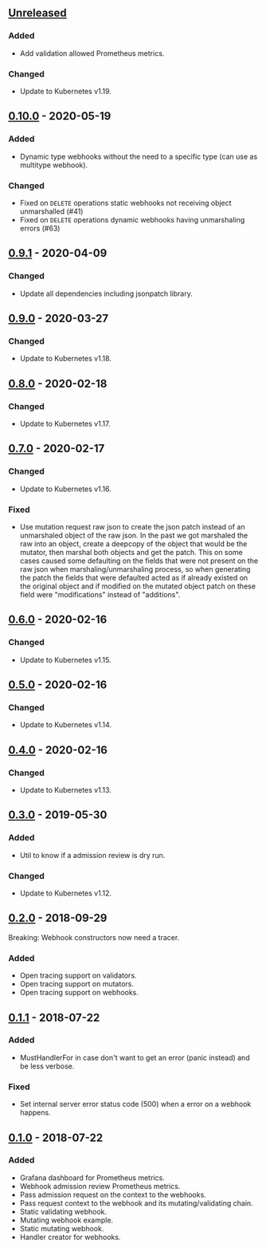 ## [Unreleased]

### Added

- Add validation allowed Prometheus metrics.

### Changed

- Update to Kubernetes v1.19.

## [0.10.0] - 2020-05-19

### Added

- Dynamic type webhooks without the need to a specific type (can use as multitype webhook).

### Changed

- Fixed on `DELETE` operations static webhooks not receiving object unmarshalled (#41)
- Fixed on `DELETE` operations dynamic webhooks having unmarshaling errors (#63)

## [0.9.1] - 2020-04-09

### Changed

- Update all dependencies including jsonpatch library.

## [0.9.0] - 2020-03-27

### Changed

- Update to Kubernetes v1.18.

## [0.8.0] - 2020-02-18

### Changed

- Update to Kubernetes v1.17.

## [0.7.0] - 2020-02-17

### Changed

- Update to Kubernetes v1.16.

### Fixed

- Use mutation request raw json to create the json patch instead of an unmarshaled object of the raw json. In the
  past we got marshaled the raw into an object, create a deepcopy of the object that would be the mutator, then
  marshal both objects and get the patch.
  This on some cases caused some defaulting on the fields that were not present on the raw json when marshaling/unmarshaling
  process, so when generating the patch the fields that were defaulted acted as if already existed on the original object and
  if modified on the mutated object patch on these field were "modifications" instead of "additions".

## [0.6.0] - 2020-02-16

### Changed

- Update to Kubernetes v1.15.

## [0.5.0] - 2020-02-16

### Changed

- Update to Kubernetes v1.14.

## [0.4.0] - 2020-02-16

### Changed

- Update to Kubernetes v1.13.

## [0.3.0] - 2019-05-30

### Added

- Util to know if a admission review is dry run.

### Changed

- Update to Kubernetes v1.12.

## [0.2.0] - 2018-09-29

Breaking: Webhook constructors now need a tracer.

### Added

- Open tracing support on validators.
- Open tracing support on mutators.
- Open tracing support on webhooks.

## [0.1.1] - 2018-07-22

### Added

- MustHandlerFor in case don't want to get an error (panic instead) and be less verbose.

### Fixed

- Set internal server error status code (500) when a error on a webhook happens.

## [0.1.0] - 2018-07-22

### Added

- Grafana dashboard for Prometheus metrics.
- Webhook admission review Prometheus metrics.
- Pass admission request on the context to the webhooks.
- Pass request context to the webhook and its mutating/validating chain.
- Static validating webhook.
- Mutating webhook example.
- Static mutating webhook.
- Handler creator for webhooks.

[unreleased]: https://github.com/slok/kubewebhook/compare/v0.10.0...HEAD
[0.10.0]: https://github.com/slok/kubewebhook/compare/v0.9.1...v0.10.0
[0.9.1]: https://github.com/slok/kubewebhook/compare/v0.9.0...v0.9.1
[0.9.0]: https://github.com/slok/kubewebhook/compare/v0.8.0...v0.9.0
[0.8.0]: https://github.com/slok/kubewebhook/compare/v0.7.0...v0.8.0
[0.7.0]: https://github.com/slok/kubewebhook/compare/v0.6.0...v0.7.0
[0.6.0]: https://github.com/slok/kubewebhook/compare/v0.5.0...v0.6.0
[0.5.0]: https://github.com/slok/kubewebhook/compare/v0.4.0...v0.5.0
[0.4.0]: https://github.com/slok/kubewebhook/compare/v0.3.0...v0.4.0
[0.3.0]: https://github.com/slok/kubewebhook/compare/v0.2.0...v0.3.0
[0.2.0]: https://github.com/slok/kubewebhook/compare/v0.1.1...v0.2.0
[0.1.1]: https://github.com/slok/kubewebhook/compare/v0.1.0...v0.1.1
[0.1.0]: https://github.com/slok/kubewebhook/releases/tag/v0.1.0

